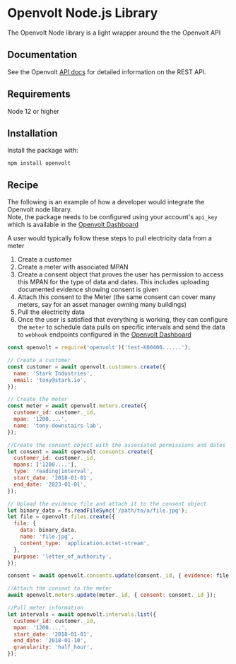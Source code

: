 # Openvolt Node.js Library

The Openvolt Node library is a light wrapper around the the Openvolt API

## Documentation

See the Openvolt [API docs](https://docs.openvolt.com) for detailed information on the REST API.

## Requirements

Node 12 or higher

## Installation

Install the package with:

```
npm install openvolt
```

## Recipe

The following is an example of how a developer would integrate the Openvolt node library.  
Note, the package needs to be configured using your account's `api_key` which is available
in the [Openvolt Dashboard](https://dashboard.openvolt.com)

A user would typically follow these steps to pull electricity data from a meter

1. Create a customer
2. Create a meter with associated MPAN
3. Create a consent object that proves the user has permission to access this MPAN for the type of data and dates. This includes uploading documented evidence showing consent is given
4. Attach this consent to the Meter (the same consent can cover many meters, say for an asset manager owning many buildings)
5. Pull the electricity data
6. Once the user is satisfied that everything is working, they can configure the `meter` to schedule data pulls on specific intervals and send the data to `webhook` endpoints configured in the [Openvolt Dashboard](https://dashboard.openvolt.com)

```javascript
const openvolt = require('openvolt')('test-K00400......');

// Create a customer
const customer = await openvolt.customers.create({
  name: 'Stark Industries',
  email: 'tony@stark.io',
});

// Create the meter
const meter = await openvolt.meters.create({
  customer_id: customer._id,
  mpan: '1200....',
  name: 'tony-downstairs-lab',
});

//Create the consent object with the associated permissions and dates
let consent = await openvolt.consents.create({
  customer_id: customer._id,
  mpans: ['1200....'],
  type: 'reading|interval',
  start_date: '2018-01-01',
  end_date: '2023-01-01',
});

// Upload the evidence file and attach it to the consent object
let binary_data = fs.readFileSync('/path/to/a/file.jpg');
let file = openvolt.files.create({
  file: {
    data: binary_data,
    name: 'file.jpg',
    content_type: 'application.octet-stream',
  },
  purpose: 'letter_of_authority',
});

consent = await openvolt.consents.update(consent._id, { evidence: file._id });

//Attach the consent to the meter
await openvolt.meters.update(meter._id, { consent: consent._id });

//Pull meter information
let intervals = await openvolt.intervals.list({
  customer_id: customer._id,
  mpan: '1200....',
  start_date: '2018-01-01',
  end_date: '2018-01-10',
  granularity: 'half_hour',
});
```
